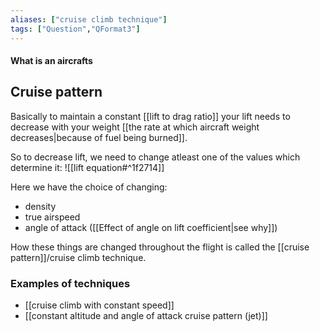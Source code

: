 ```yaml
---
aliases: ["cruise climb technique"]
tags: ["Question","QFormat3"]
---
```


#### What is an aircrafts
## Cruise pattern
Basically to maintain a constant [[lift to drag ratio]] your lift needs to decrease with your weight [[the rate at which aircraft weight decreases|because of fuel being burned]].

So to decrease lift, we need to change atleast one of the values which determine it:
![[lift equation#^1f2714]]

Here we have the choice of changing:
- density
-  true airspeed
-  angle of attack ([[Effect of angle on lift coefficient|see why]])

How these things are changed throughout the flight is called the [[cruise pattern]]/cruise climb technique.

### Examples of techniques
- [[cruise climb with constant speed]]
- [[constant altitude and angle of attack cruise pattern (jet)]]